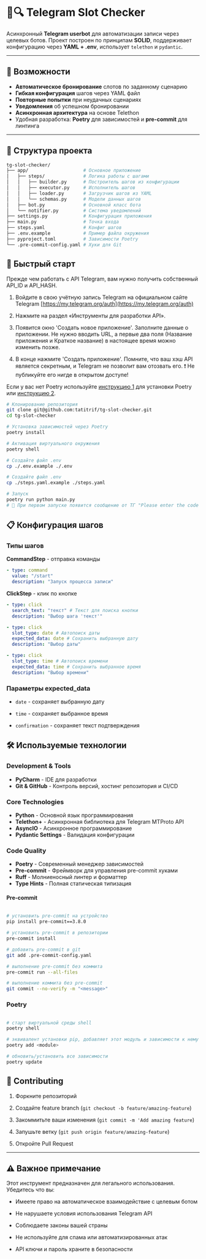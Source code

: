 # 🤖🔍 Telegram Slot Checker

Асинхронный **Telegram userbot** для автоматизации записи через целевых ботов.
Проект построен по принципам **SOLID**, поддерживает конфигурацию через **YAML + .env**, использует `telethon` и `pydantic`.

---

## 🚀 Возможности

- **Автоматическое бронирование** слотов по заданному сценарию
- **Гибкая конфигурация** шагов через YAML файл
- **Повторные попытки** при неудачных сценариях
- **Уведомления** об успешном бронировании
- **Асинхронная архитектура** на основе Telethon
- Удобная разработка: **Poetry** для зависимостей и **pre-commit** для линтинга

---

## 📂 Структура проекта

```bash
tg-slot-checker/
├── app/                    # Основное приложение
│   ├── steps/              # Логика работы с шагами
│   │   ├── builder.py      # Построитель шагов из конфигурации
│   │   ├── executor.py     # Исполнитель шагов
│   │   ├── loader.py       # Загрузчик шагов из YAML
│   │   └── schemas.py      # Модели данных шагов
│   ├── bot.py              # Основной класс бота
│   └── notifier.py         # Система уведомлений
├── settings.py             # Конфигурация приложения
├── main.py                 # Точка входа
├── steps.yaml              # Конфиг шагов
├── .env.example            # Пример файла окружения
├── pyproject.toml          # Зависимости Poetry
└── .pre-commit-config.yaml # Хуки для Git
```

## 🚀 Быстрый старт

Прежде чем работать с API Telegram, вам нужно получить собственный API_ID и API_HASH.

1. Войдите в свою учётную запись Telegram на официальном сайте Telegram [https://my.telegram.org/auth](https://my.telegram.org/auth)

2. Нажмите на раздел «Инструменты для разработки API».

3. Появится окно 'Создать новое приложение'. Заполните данные о приложении. Не нужно вводить URL, а первые два поля (Название приложения и Краткое название) в настоящее время можно изменить позже.

4. В конце нажмите 'Создать приложение'. Помните, что ваш хэш API является секретным, и Telegram не позволит вам отозвать его. ❗️ Не публикуйте его нигде в открытом доступе!

Если у вас нет Poetry используйте [инструкцию 1](https://python-poetry.org/docs/#installation) для установки Poetry или [инструкцию 2](https://github.com/python-poetry/install.python-poetry.org).

```bash
# Клонирование репозитория
git clone git@github.com:tatitrif/tg-slot-checker.git
cd tg-slot-checker

# Установка зависимостей через Poetry
poetry install

# Активация виртуального окружения
poetry shell

# Создайте файл .env
cp ./.env.example ./.env

# Создайте файл .env
cp ./steps.yaml.example ./steps.yaml

# Запуск
poetry run python main.py
# 📌 При первом запуске появится сообщение от ТГ "Please enter the code you received:", к вам придет сообщение от **Telegram** нужно его ввести в приложение. Если введете несколько раз неправильный код ваше приложение заблокирует отправку сообщений на сутки
```

## 📋 Конфигурация шагов

### Типы шагов

**CommandStep** - отправка команды

```yaml
- type: command
  value: "/start"
  description: "Запуск процесса записи"
```

**ClickStep** - клик по кнопке

```yaml
- type: click
  search_text: "текст" # Текст для поиска кнопки
  description: "Выбор шага 'текст'"

- type: click
  slot_type: date # Автопоиск даты
  expected_data: date # Сохранить выбранную дату
  description: "Выбор даты"

- type: click
  slot_type: time # Автопоиск времени
  expected_data: time # Сохранить выбранное время
  description: "Выбор времени"
```

### Параметры expected_data

- `date` - сохраняет выбранную дату

- `time` - сохраняет выбранное время

- `confirmation` - сохраняет текст подтверждения

## 🛠️ Используемые технологии

### Development & Tools

- **PyCharm** - IDE для разработки
- **Git & GitHub** - Контроль версий, хостинг репозитория и CI/CD

### Core Technologies

- **Python** - Основной язык программирования
- **Telethon+** - Асинхронная библиотека для Telegram MTProto API
- **AsyncIO** - Асинхронное программирование
- **Pydantic Settings** - Валидация конфигурации

### Code Quality

- **Poetry** - Современный менеджер зависимостей
- **Pre-commit** - Фреймворк для управления pre-commit хуками
- **Ruff** - Молниеносный линтер и форматтер
- **Type Hints** - Полная статическая типизация

#### Pre-commit

```bash

# установить pre-commit на устройство
pip install pre-commit==3.8.0

# установить pre-commit в репозитории
pre-commit install

# добавить pre-commit в git
git add .pre-commit-config.yaml

# выполнение pre-commit без коммита
pre-commit run --all-files

# выполнение коммита без pre-commit
git commit --no-verify -m "<message>"

```

### Poetry

```bash

# старт виртуальной среды shell
poetry shell

# эквивалент установки pip, добавляет этот модуль и зависимости к нему
poetry add <module>

# обновить/установить все зависимости
poetry update

```

## 🤝 Contributing

1. Форкните репозиторий

2. Создайте feature branch (`git checkout -b feature/amazing-feature`)

3. Закоммитьте ваши изменения (`git commit -m 'Add amazing feature`)

4. Запушьте ветку (`git push origin feature/amazing-feature`)

5. Откройте Pull Request

---

## ⚠️ Важное примечание

Этот инструмент предназначен для легального использования. Убедитесь что вы:

- Имеете право на автоматическое взаимодействие с целевым ботом

- Не нарушаете условия использования Telegram API

- Соблюдаете законы вашей страны

- Не используйте для спама или автоматизированных атак

- API ключи и пароль храните в безопасности
